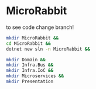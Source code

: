 # MicroRabbit
to see code change branch!
```sh
mkdir MicroRabbit &&
cd MicroRabbit &&
dotnet new sln -n MicroRabbit &&

mkdir Domain &&
mkdir Infra.Bus &&
mkdir Infra.IoC &&
mkdir Microservices &&
mkdir Presentation
```
